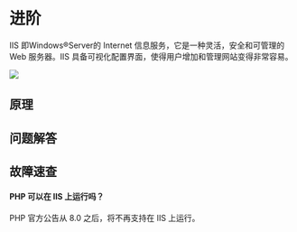 # 进阶

IIS 即Windows®Server的 Internet 信息服务，它是一种灵活，安全和可管理的 Web 服务器。IIS 具备可视化配置界面，使得用户增加和管理网站变得非常容易。

![](https://oss.aliyuncs.com/photogallery/photo/1904996544835414/4734/9207f5e7-e626-4afa-ac19-8c44ad2b315b.png)

## 原理

## 问题解答

## 故障速查

#### PHP 可以在 IIS 上运行吗？

PHP 官方公告从 8.0 之后，将不再支持在 IIS 上运行。